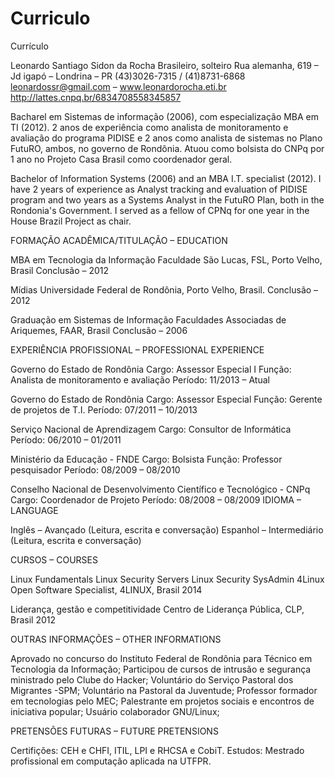 # Curriculo
Currículo

Leonardo Santiago Sidon da Rocha
Brasileiro, solteiro
Rua alemanha, 619 – Jd igapó – Londrina – PR
(43)3026-7315 / (41)8731-6868
leonardossr@gmail.com – www.leonardorocha.eti.br 
http://lattes.cnpq.br/6834708558345857 


Bacharel em Sistemas de informação (2006), com especialização MBA em TI (2012). 2 anos de experiência como analista de monitoramento e avaliação do programa PIDISE e 2 anos como analista de sistemas no Plano FutuRO, ambos, no governo de Rondônia. Atuou como bolsista do CNPq por 1 ano no Projeto Casa Brasil como coordenador geral. 

Bachelor of Information Systems (2006) and	 an MBA I.T. specialist (2012). I have 2 years of experience as Analyst tracking and evaluation of PIDISE program and two years as a Systems Analyst in the FutuRO Plan, both in the Rondonia's Government. I served as a fellow of CPNq for  one year in the House Brazil Project as chair.

FORMAÇÃO ACADÊMICA/TITULAÇÃO – EDUCATION

MBA em Tecnologia da Informação 
Faculdade São Lucas, FSL, Porto Velho, Brasil
Conclusão – 2012

Mídias
Universidade Federal de Rondônia, Porto Velho, Brasil.
Conclusão –  2012

Graduação em Sistemas de Informação 
Faculdades Associadas de Ariquemes, FAAR, Brasil
Conclusão – 2006

EXPERIÊNCIA PROFISSIONAL – PROFESSIONAL EXPERIENCE

Governo do Estado de Rondônia
Cargo: Assessor Especial I 		Função:  Analista de monitoramento e avaliação
Período: 11/2013 – Atual

Governo do Estado de Rondônia
Cargo: Assessor Especial 		Função:  Gerente de projetos de T.I.
Período: 07/2011 – 10/2013

Serviço Nacional de Aprendizagem
Cargo: Consultor de Informática	 		
Período: 06/2010 – 01/2011

Ministério da Educação - FNDE
Cargo: Bolsista	 		Função:  Professor pesquisador
Período: 08/2009 – 08/2010

Conselho Nacional de Desenvolvimento Científico e Tecnológico - CNPq
Cargo: Coordenador de Projeto
Período: 08/2008 – 08/2009
IDIOMA – LANGUAGE

Inglês – Avançado (Leitura, escrita e conversação)
Espanhol – Intermediário (Leitura, escrita e conversação)

CURSOS  – COURSES

Linux Fundamentals
Linux Security Servers
Linux Security SysAdmin 
4Linux Open Software Specialist, 4LINUX, Brasil
2014

Liderança, gestão e competitividade 
Centro de Liderança Pública, CLP, Brasil
2012

OUTRAS INFORMAÇÕES – OTHER INFORMATIONS

Aprovado no concurso do Instituto Federal de Rondônia para Técnico em Tecnologia da Informação;
Participou de cursos de intrusão e segurança ministrado pelo Clube do Hacker;
Voluntário do Serviço Pastoral dos Migrantes -SPM;
Voluntário na Pastoral da Juventude;
Professor formador em tecnologias pelo MEC;
Palestrante em projetos sociais e encontros de iniciativa popular;
Usuário colaborador GNU/Linux;

PRETENSÕES FUTURAS – FUTURE PRETENSIONS

Certifições: CEH e CHFI, ITIL, LPI e RHCSA e CobiT.
Estudos: Mestrado profissional em computação aplicada na UTFPR.
